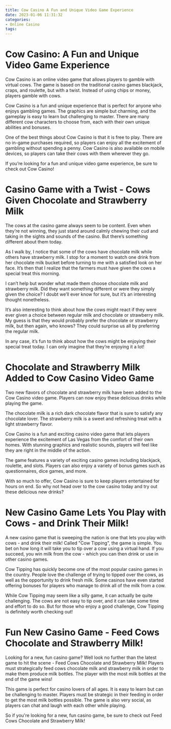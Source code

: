 ```yaml
---
title: Cow Casino A Fun and Unique Video Game Experience
date: 2023-01-06 11:31:32
categories:
- Online Casino
tags:
---
```



#  Cow Casino: A Fun and Unique Video Game Experience

Cow Casino is an online video game that allows players to gamble with virtual cows. The game is based on the traditional casino games blackjack, craps, and roulette, but with a twist. Instead of using chips or money, players gamble with cows.

Cow Casino is a fun and unique experience that is perfect for anyone who enjoys gambling games. The graphics are simple but charming, and the gameplay is easy to learn but challenging to master. There are many different cow characters to choose from, each with their own unique abilities and bonuses.

One of the best things about Cow Casino is that it is free to play. There are no in-game purchases required, so players can enjoy all the excitement of gambling without spending a penny. Cow Casino is also available on mobile devices, so players can take their cows with them wherever they go.

If you’re looking for a fun and unique video game experience, be sure to check out Cow Casino!

#  Casino Game with a Twist - Cows Given Chocolate and Strawberry Milk

The cows at the casino game always seem to be content. Even when they’re not winning, they just stand around calmly chewing their cud and taking in the sights and sounds of the casino. But there’s something different about them today.

As I walk by, I notice that some of the cows have chocolate milk while others have strawberry milk. I stop for a moment to watch one drink from her chocolate milk bucket before turning to me with a satisfied look on her face. It’s then that I realize that the farmers must have given the cows a special treat this morning.

I can’t help but wonder what made them choose chocolate milk and strawberry milk. Did they want something different or were they simply given the choice? I doubt we’ll ever know for sure, but it’s an interesting thought nonetheless.

It’s also interesting to think about how the cows might react if they were ever given a choice between regular milk and chocolate or strawberry milk. My guess is that they would probably prefer the chocolate or strawberry milk, but then again, who knows? They could surprise us all by preferring the regular milk.

In any case, it’s fun to think about how the cows might be enjoying their special treat today. I can only imagine that they’re enjoying it a lot!

#  Chocolate and Strawberry Milk Added to Cow Casino Video Game

Two new flavors of chocolate and strawberry milk have been added to the Cow Casino video game. Players can now enjoy these delicious drinks while playing the game.

The chocolate milk is a rich dark chocolate flavor that is sure to satisfy any chocolate lover. The strawberry milk is a sweet and refreshing treat with a light strawberry flavor.

Cow Casino is a fun and exciting casino video game that lets players experience the excitement of Las Vegas from the comfort of their own homes. With stunning graphics and realistic sounds, players will feel like they are right in the middle of the action.

The game features a variety of exciting casino games including blackjack, roulette, and slots. Players can also enjoy a variety of bonus games such as questionnaires, dice games, and more.

With so much to offer, Cow Casino is sure to keep players entertained for hours on end. So why not head over to the cow casino today and try out these delicious new drinks?

#  New Casino Game Lets You Play with Cows - and Drink Their Milk!

A new casino game that is sweeping the nation is one that lets you play with cows - and drink their milk! Called "Cow Tipping", the game is simple. You bet on how long it will take you to tip over a cow using a virtual hand. If you succeed, you win milk from the cow - which you can then drink or use in other casino games.

Cow Tipping has quickly become one of the most popular casino games in the country. People love the challenge of trying to tipped over the cows, as well as the opportunity to drink fresh milk. Some casinos have even started offering bonuses for players who manage to drink all of the milk from a cow.

While Cow Tipping may seem like a silly game, it can actually be quite challenging. The cows are not easy to tip over, and it can take some time and effort to do so. But for those who enjoy a good challenge, Cow Tipping is definitely worth checking out!

#  Fun New Casino Game - Feed Cows Chocolate and Strawberry Milk!

Looking for a new, fun casino game? Well look no further than the latest game to hit the scene - Feed Cows Chocolate and Strawberry Milk! Players must strategically feed cows chocolate milk and strawberry milk in order to make them produce milk bottles. The player with the most milk bottles at the end of the game wins!

This game is perfect for casino lovers of all ages. It is easy to learn but can be challenging to master. Players must be strategic in their feeding in order to get the most milk bottles possible. The game is also very social, as players can chat and laugh with each other while playing.

So if you're looking for a new, fun casino game, be sure to check out Feed Cows Chocolate and Strawberry Milk!